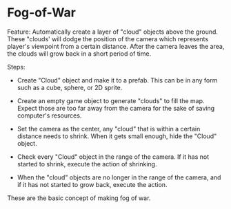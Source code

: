 # Fog-of-War


Feature: Automatically create a layer of "cloud" objects above the ground. 
These "clouds' will dodge the position of the camera which represents player's viewpoint from a certain distance. 
After the camera leaves the area, the clouds will grow back in a short period of time.

Steps:

- Create "Cloud" object and make it to a prefab. 
This can be in any form such as a cube, sphere, or 2D sprite.

- Create an empty game object to generate "clouds" to fill the map. 
Expect those are too far away from the camera for the sake of saving computer's resources.

- Set the camera as the center, any "cloud" that is within a certain distance needs to shrink. 
When it gets small enough, hide the "Cloud" object.

- Check every "Cloud" object in the range of the camera. 
If it has not started to shrink, execute the action of shrinking.

- When the "cloud" objects are no longer in the range of the camera, and if it has not started to grow back, execute the action.

These are the basic concept of making fog of war.
